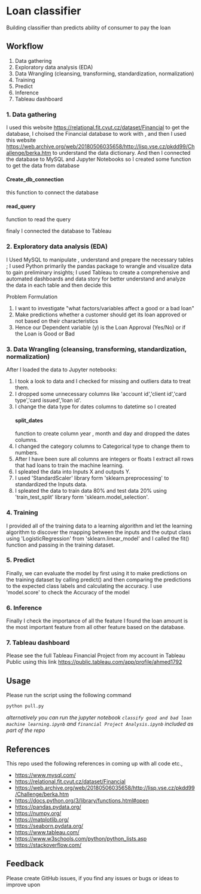 # Loan classifier
Building classifier than predicts ability of consumer to pay the loan 

## Workflow
1. Data gathering
2. Exploratory data analysis (EDA)
3. Data Wrangling (cleansing, transforming, standardization, normalization)
4. Training
5. Predict
6. Inference
7. Tableau dashboard

### 1. Data gathering
I used this website https://relational.fit.cvut.cz/dataset/Financial to get the database, I choised the Financial database to work with ,
and then I used this website https://web.archive.org/web/20180506035658/http://lisp.vse.cz/pkdd99/Challenge/berka.htm to understand the data dictionary.
And then I connected the database to MySQL and Jupyter Notebooks so I created some function to get the data from database  
#### Create_db_connection
this function to connect the database
#### read_query
function to read the query

finaly I connected the database to Tableau 

### 2. Exploratory data analysis (EDA)
I Used MySQL to manipulate , understand and prepare the necessary tables ;
I used Python primarily the pandas package to wrangle and visualize data to gain preliminary insights;
I used Tableau to create a comprehensive and automated dashboards and data story for better understand and analyze the data in each table 
and then decide this

Problem Formulation
 1. I want to investigate "what factors/variables affect a good or a bad loan"
 2. Make predictions whether a customer should get its loan approved or not based on their characteristics
 3. Hence our Dependent variable (y) is the Loan Approval (Yes/No) or if the Loan is Good or Bad

### 3. Data Wrangling (cleansing, transforming, standardization, normalization)
After I loaded the data to Jupyter notebooks:
1. I took a look to data and I checked for missing and outliers data to treat them.
2. I dropped some unnecessary columns like 'account id','client id','card type','card issued','loan id'.
3. I change the data type for dates columns to datetime so I created 
    #### split_dates 
    function to create column year , month and day and dropped the dates columns.
5. I changed the category columns to Categorical type to change them to numbers.
6. After I have been sure all columns are integers or floats I extract all rows that had loans to train the machine learning.
7. I spleated the data into Inputs X and outputs Y.  
8. I used 'StandardScaler' library form 'sklearn.preprocessing' to standardized the Inputs data.
9. I spleated the data to train data 80% and test data 20% using 'train_test_split' library form 'sklearn.model_selection'.

### 4. Training
I provided all of the training data to a learning algorithm and let the learning algorithm to discover the mapping between the inputs and the output class using 'LogisticRegression' from 'sklearn.linear_model' and I called the fit() function and passing in the training dataset.

### 5. Predict
Finally, we can evaluate the model by first using it to make predictions on the training dataset by calling predict() and then comparing the predictions to the expected class labels and calculating the accuracy.
I use 'model.score' to check the Accuracy of the model

### 6. Inference
Finally I check the importance of all the feature I found the loan amount is the most important feature from all other feature based on the database.

### 7. Tableau dashboard

Please see the full Tableau Financial Project from my account in Tableau Public using this link 
https://public.tableau.com/app/profile/ahmed1792

## Usage
Please run the script using the following command

```python
python pull.py
```
*alternatively you can run the jupyter notebook `classify good and bad loan machine learning.ipynb` and `financial Project Analysis.ipynb` included as part of the repo*

## References
This repo used the following references in coming up with all code etc.,
- https://www.mysql.com/
- https://relational.fit.cvut.cz/dataset/Financial
- https://web.archive.org/web/20180506035658/http://lisp.vse.cz/pkdd99/Challenge/berka.htm
- https://docs.python.org/3/library/functions.html#open
- https://pandas.pydata.org/
- https://numpy.org/
- https://matplotlib.org/
- https://seaborn.pydata.org/
- https://www.tableau.com/
- https://www.w3schools.com/python/python_lists.asp
- https://stackoverflow.com/

## Feedback
Please create GitHub issues, if you find any issues or bugs or ideas to improve upon
